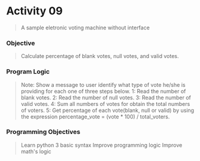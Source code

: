 # Activity 09

> A sample eletronic voting machine without interface

### Objective 
> Calculate percentage of blank votes, null votes, and valid votes.

### Program Logic
> Note: Show a message to user identify what type of vote he/she is providing 
> for each one of three steps below.
> 1: Read the number of blank votes.
> 2: Read the number of null votes.
> 3: Read the  number of valid votes.
> 4: Sum all numbers of votes for obtain the total numbers of voters.
> 5: Get percentage of each vote(blank, null or valid) by using the expression
> percentage_vote = (vote * 100) / total_voters.

### Programming Objectives
> Learn python 3 basic syntax
> Improve programming logic
> Improve math's logic
